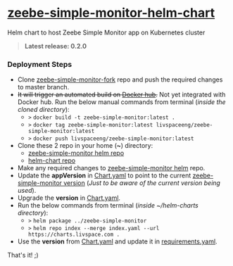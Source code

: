 # [zeebe-simple-monitor-helm-chart](https://github.com/livspaceeng/zeebe-simple-monitor)

Helm chart to host Zeebe Simple Monitor app on Kubernetes cluster
> **Latest release: 0.2.0**

### Deployment Steps
- Clone [zeebe-simple-monitor-fork](https://github.com/strawhat5/zeebe-simple-monitor) repo and push the required changes to master branch.
- ~~It will trigger an automated build on [Docker hub](https://hub.docker.com/repository/docker/livspaceeng/zeebe-simple-monitor).~~ Not yet integrated with Docker hub. Run the below manual commands from terminal (*inside the cloned directory*):
  + `>` `docker build -t zeebe-simple-monitor:latest .`
  + `>` `docker tag zeebe-simple-monitor:latest livspaceeng/zeebe-simple-monitor:latest`
  + `>` `docker push livspaceeng/zeebe-simple-monitor:latest`
- Clone these 2 repo in your home (**~**) directory:
  + [zeebe-simple-monitor helm repo](https://github.com/livspaceeng/zeebe-simple-monitor)
  + [helm-chart repo](https://github.com/livspaceeng/helm-charts)
- Make any required changes to [zeebe-simple-monitor helm](https://github.com/livspaceeng/zeebe-simple-monitor) repo.
- Update the **appVersion** in [Chart.yaml](./Chart.yaml) to point to the current [zeebe-simple-monitor version](https://github.com/strawhat5/zeebe-simple-monitor/blob/master/pom.xml) (*Just to be aware of the current version being used*).
- Upgrade the **version** in [Chart.yaml](./Chart.yaml).
- Run the below commands from terminal (*inside ~/helm-charts directory*):
  + `>` `helm package ../zeebe-simple-monitor`
  + `>` `helm repo index --merge index.yaml --url https://charts.livspace.com .`
- Use the **version** from [Chart.yaml](./Chart.yaml) and update it in [requirements.yaml](https://bitbucket.org/livspaceeng/environment-jx-dev/src/master/env/requirements.yaml).

That's it! ;)
